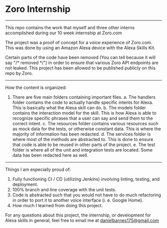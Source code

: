 # Zoro Internship

---

This repo contains the work that myself and three other interns accomplished during our 10 week internship at Zoro.com

The project was a proof of concept for a voice experience of Zoro.com. This was done by using an Amazon Alexa device with the Alexa Skills Kit.

Certain parts of the code have been removed (You can tell because it will say "/* removed \*/") in order to ensure that various Zoro API endpoints are not leaked. This project has been allowed to be published publicly on this repo by Zoro.


---

How the content is organized:
 1. There are five main folders containing important files.
  a. The handlers folder contains the code to actually handle specific intents for Alexa. This is basically what the Alexa skill can do.
  b. The models folder contains the interaction model for the skill. This is how Alexa is able to recognize specific phrases that a user can say and send them to the correct intent.
  c. The resources folder contains various resources such as mock data for the tests, or otherwise constant data. This is where the majority of information has been redacted.
  d. The services folder is where most of the methods are abstracted to. This is done to ensure that code is able to be reused in other parts of the project.
  e. The test folder is where all of the unit and integration tests are located. Some data has been redacted here as well.

 ---

 Things I am especially proud of:
  1. Fully functioning CI / CD (utilizing Jenkins) involving linting, testing, and deployment.
  2. 100% branch and line coverage with the unit tests.
  3. Code is abstracted such that you would not have to do much refactoring in order to port it to another voice interface (i. e. Google Home).
  4. How much I learned from doing this project.



For any questions about this project, the internship, or development for Alexa skills in general, feel free to email me at danielbarnes175@gmail.com


